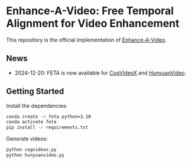 # Enhance-A-Video: Free Temporal Alignment for Video Enhancement

This repository is the official implementation of [Enhance-A-Video](https://oahzxl.github.io/FETA/).

## News
- 2024-12-20: FETA is now available for [CogVideoX](https://github.com/THUDM/CogVideo) and [HunyuanVideo](https://github.com/Tencent/HunyuanVideo).

## Getting Started

Install the dependencies:

```bash
conda create -n feta python=3.10
conda activate feta
pip install -r requirements.txt
```

Generate videos:

```bash
python cogvideox.py
python hunyuanvideo.py
```

